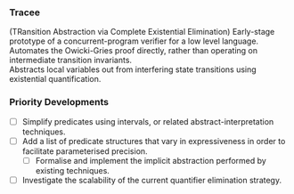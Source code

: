 ### Tracee
(TRansition Abstraction via Complete Existential Elimination)
Early-stage prototype of a concurrent-program verifier for a low level language.\
Automates the Owicki-Gries proof directly, rather than operating on intermediate transition invariants.\
Abstracts local variables out from interfering state transitions using existential quantification.

### Priority Developments
- [ ] Simplify predicates using intervals, or related abstract-interpretation techniques.
- [ ] Add a list of predicate structures that vary in expressiveness in order to facilitate parameterised precision.
  - [ ] Formalise and implement the implicit abstraction performed by existing techniques.
- [ ] Investigate the scalability of the current quantifier elimination strategy.
